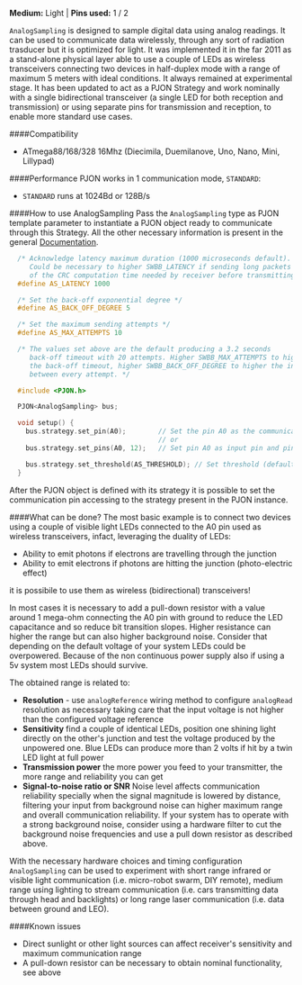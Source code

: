 
**Medium:** Light |
**Pins used:** 1 / 2

`AnalogSampling` is designed to sample digital data using analog readings. It can be used to communicate data wirelessly, through any sort of radiation trasducer but it is optimized for light. It was implemented it in the far 2011 as a stand-alone physical layer able to use a couple of LEDs as wireless transceivers connecting two devices in half-duplex mode with a range of maximum 5 meters with ideal conditions. It always remained at experimental stage. It has been updated to act as a PJON Strategy and work nominally with a single bidirectional transceiver (a single LED for both reception and transmission) or using separate pins for transmission and reception, to enable more standard use cases.

####Compatibility
- ATmega88/168/328 16Mhz (Diecimila, Duemilanove, Uno, Nano, Mini, Lillypad)

####Performance
PJON works in 1 communication mode, `STANDARD`:
- `STANDARD` runs at 1024Bd or 128B/s

####How to use AnalogSampling
Pass the `AnalogSampling` type as PJON template parameter to instantiate a PJON object ready to communicate through this Strategy. All the other necessary information is present in the general [Documentation](https://github.com/gioblu/PJON/wiki/Documentation).
```cpp  
  /* Acknowledge latency maximum duration (1000 microseconds default).
     Could be necessary to higher SWBB_LATENCY if sending long packets because
     of the CRC computation time needed by receiver before transmitting its acknowledge  */
  #define AS_LATENCY 1000

  /* Set the back-off exponential degree */
  #define AS_BACK_OFF_DEGREE 5

  /* Set the maximum sending attempts */
  #define AS_MAX_ATTEMPTS 10

  /* The values set above are the default producing a 3.2 seconds
     back-off timeout with 20 attempts. Higher SWBB_MAX_ATTEMPTS to higher
     the back-off timeout, higher SWBB_BACK_OFF_DEGREE to higher the interval
     between every attempt. */

  #include <PJON.h>

  PJON<AnalogSampling> bus;

  void setup() {
    bus.strategy.set_pin(A0);        // Set the pin A0 as the communication pin
                                     // or
    bus.strategy.set_pins(A0, 12);   // Set pin A0 as input pin and pin 12 as output pin  

    bus.strategy.set_threshold(AS_THRESHOLD); // Set threshold (default value AS_THRESHOLD)
  }

```
After the PJON object is defined with its strategy it is possible to set the communication pin accessing to the strategy present in the PJON instance.

####What can be done?
The most basic example is to connect two devices using a couple of visible light LEDs connected to the A0 pin used as wireless transceivers, infact, leveraging the duality of LEDs:

- Ability to emit photons if electrons are travelling through the junction
- Ability to emit electrons if photons are hitting the junction (photo-electric effect)

it is possibile to use them as wireless (bidirectional) transceivers!

In most cases it is necessary to add a pull-down resistor with a value around 1 mega-ohm connecting the A0 pin with ground to reduce the LED capacitance and so reduce bit transition slopes. Higher resistance can higher the range but can also higher background noise. Consider that depending on the default voltage of your system LEDs could be overpowered. Because of the non continuous power supply also if using a 5v system most LEDs should survive.  

The obtained range is related to:
- **Resolution** - use `analogReference` wiring method to configure `analogRead` resolution as necessary taking care that the input voltage is not higher than the configured voltage reference
- **Sensitivity** find a couple of identical LEDs, position one shining light directly on the other's junction and test the voltage produced by the unpowered one. Blue LEDs can produce more than 2 volts if hit by a twin LED light at full power
- **Transmission power** the more power you feed to your transmitter, the more range and reliability you can get
- **Signal-to-noise ratio or SNR** Noise level affects communication reliability specially when the signal magnitude is lowered by distance, filtering your input from background noise can higher maximum range and overall communication reliability. If your system has to operate with a strong background noise, consider using a hardware filter to cut the background noise frequencies and use a pull down resistor as described above.

With the necessary hardware choices and timing configuration `AnalogSampling` can be used to experiment with short range infrared or visible light communication (i.e. micro-robot swarm, DIY remote), medium range using lighting to stream communication (i.e. cars transmitting data through head and backlights) or long range laser communication (i.e. data between ground and LEO).  

####Known issues
- Direct sunlight or other light sources can affect receiver's sensitivity and maximum communication range
- A pull-down resistor can be necessary to obtain nominal functionality, see above
